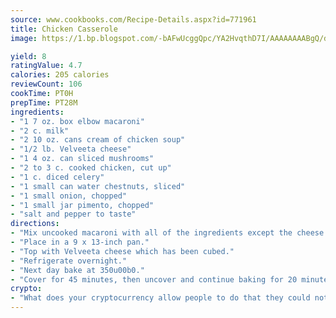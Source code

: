 ```yaml
---
source: www.cookbooks.com/Recipe-Details.aspx?id=771961
title: Chicken Casserole
image: https://1.bp.blogspot.com/-bAFwUcggQpc/YA2HvqthD7I/AAAAAAAABgQ/dGGityjUeSk5WIgvhJroHVt7XYoXF2qygCLcBGAsYHQ/s320/10.png

yield: 8
ratingValue: 4.7
calories: 205 calories
reviewCount: 106
cookTime: PT0H
prepTime: PT28M
ingredients:
- "1 7 oz. box elbow macaroni"
- "2 c. milk"
- "2 10 oz. cans cream of chicken soup"
- "1/2 lb. Velveeta cheese"
- "1 4 oz. can sliced mushrooms"
- "2 to 3 c. cooked chicken, cut up"
- "1 c. diced celery"
- "1 small can water chestnuts, sliced"
- "1 small onion, chopped"
- "1 small jar pimento, chopped"
- "salt and pepper to taste"
directions:
- "Mix uncooked macaroni with all of the ingredients except the cheese."
- "Place in a 9 x 13-inch pan."
- "Top with Velveeta cheese which has been cubed."
- "Refrigerate overnight."
- "Next day bake at 350u00b0."
- "Cover for 45 minutes, then uncover and continue baking for 20 minutes."
crypto:
- "What does your cryptocurrency allow people to do that they could not do otherwise, and how does it help them do existing tasks more quickly or cheaply?"
---
```

